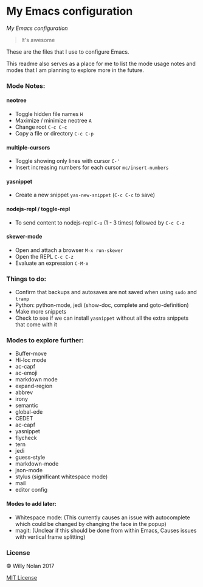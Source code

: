 # My Emacs configuration
*My Emacs configuration*

> It's awesome

These are the files that I use to configure Emacs. 

This readme also serves as a place for me to list the mode usage notes and modes that I am planning to explore more in the future.

### Mode Notes:
#### neotree
  - Toggle hidden file names `H` 
  - Maximize / minimize neotree `A` 
  - Change root `C-c C-c` 
  - Copy a file or directory `C-c C-p`

#### multiple-cursors
  - Toggle showing only lines with cursor `C-'`
  - Insert increasing numbers for each cursor `mc/insert-numbers`

#### yasnippet
  - Create a new snippet `yas-new-snippet` (`C-c C-c` to save)

#### nodejs-repl / toggle-repl
  - To send content to nodejs-repl `C-u` (1 - 3 times) followed by `C-c C-z`

#### skewer-mode
  - Open and attach a browser `M-x run-skewer`
  - Open the REPL `C-c C-z` 
  - Evaluate an expression `C-M-x`

### Things to do:
 - Confirm that backups and autosaves are not saved when using `sudo` and `tramp`
 - Python: python-mode, jedi (show-doc, complete and goto-definition)
 - Make more snippets
 - Check to see if we can install `yasnippet` without all the extra snippets that come with it

### Modes to explore further:
- Buffer-move
- Hi-loc mode
- ac-capf
- ac-emoji
- markdown mode
- expand-region
- abbrev
- irony
- semantic
- global-ede
- CEDET
- ac-capf
- yasnippet
- flycheck
- tern
- jedi
- guess-style
- markdown-mode
- json-mode
- stylus (significant whitespace mode)
- mail
- editor config

#### Modes to add later:
- Whitespace mode:
    (This currently causes an issue with autocomplete which could be changed by changing the face in the popup)
- magit:
  (Unclear if this should be done from within Emacs, Causes issues with vertical frame splitting)

### License
:copyright: Willy Nolan 2017

[MIT License](LICENSE.txt)

